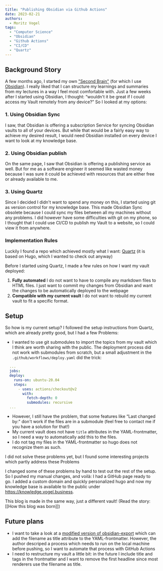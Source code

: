 ```yaml
---
title: "Publishing Obsidian via Github Actions"
date: 2023-02-21
authors: 
  - Moritz Vogel
tags: 
  - "Computer Science"
  - "Obsidian"
  - "Github Actions"
  - "CI/CD"
  - "Quartz"
---
```


## Background Story
A few months ago, I started my own ["Second Brain"](https://knowledge.vogel.business) (for which I use [Obsidian](https://obsidian.md)). I really liked that I can structure my learnings and summaries from my lectures in a way I feel most comfortable with.  Just a few weeks after I started using Obsidian, I thought: “wouldn't it be great if I could access my Vault remotely from any device?” So I looked at my options:

### 1. Using Obsidian Sync
I saw, that Obsidian is offering a subscription Service for syncing Obsidian vaults to all of your devices. But while that would be a fairly easy way to achieve my desired result, I would need Obsidian installed on every device I want to look at my knowledge base.

### 2. Using Obsidian publish
On the same page, I saw that Obsidian is offering a publishing service as well. But for me as a software engineer it seemed like wasted money because I was sure it could be achieved with resources that are either free or already available to me.

### 3. Using Quartz
Since I decided I didn't want to spend any money on this, I started using git as version control for my knowledge base. This made Obsidian Sync obsolete because I could sync my files between all my machines without any problems. I did however have some difficulties with git on my phone, so I thought that I could use CI/CD to publish my Vault to a website, so I could view it from anywhere.


### Implementation Rules
Luckily I found a repo which achieved mostly what I want: [Quartz](https://github.com/jackyzha0/quartz) (it is based on Hugo, which I wanted to check out anyway)

Before I started using Quartz, I made a few rules on how I want my vault deployed:
1. **Fully automated**
   I do not want to have to compile any markdown files to HTML files. I just want to commit my changes from Obsidian and want the changes to be automatically deployed to the webpage
2. **Compatible with my current vault**
   I do not want to rebuild my current vault to fit a specific format. 

## Setup
So how is my current setup?
I followed the setup instructions from Quartz, which are already pretty good, but I had a few Problems:
- I wanted to use git submodules to import the topics from my vault which I think are worth sharing with the public. The deployment process did not work with submodules from scratch, but a small adjustment in the `.github/workflows/deploy.yaml` did the trick:
```yaml
  ...
  jobs:
  deploy:
    runs-on: ubuntu-20.04
    steps:
      - uses: actions/checkout@v2
        with:
          fetch-depth: 0
          submodules: recursive
  ...
```

- However, I still have the problem, that some features like “Last changed by:" don't work if the files are in a submodule (feel free to contact me if you have a solution for that!)
- My current vault does not have `title` attributes in the YAML-frontmatter, so I need a way to automatically add this to the files.
- I do not tag my files in the YAML-frontmatter so hugo does not recognize them as such.

I did not solve these problems yet, but I found some interesting projects which partly address these Problems

I changed some of these problems by hand to test out the rest of the setup. So I pushed my manual changes, and voilà: I had a GitHub page ready to go.
I added a custom domain and quickly personalized hugo and now my knowledge base is available to the public under https://knowledge.vogel.business.

This blog is made in the same way, just a different vault! (Read the story: [[How this blog was born]])

## Future plans
- I want to take a look at a [modified version of obsidian-export](https://github.com/brandonkboswell/obsidian-export/tree/title_frontmatter) which can add the filename as title attribute to the YAML-frontmatter. However, the author descriped a process which needs to run on the local machine before pushing, so I want to automate that process with GitHub Actions
- I need to restructure my vault a little bit: in the future I include title and tags in the frontmatter and I want to remove the first headline since most renderers use the filename as title.